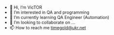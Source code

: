 - 👋 Hi, I’m VicTOR
- 👀 I’m interested in QA and programming
- 🌱 I’m currently learning QA Engineer (Automation)
- 💞️ I’m looking to collaborate on ...
- 📫 How to reach me timegold@ukr.net

<!---
VeresROD/VeresROD is a ✨ special ✨ repository because its `README.md` (this file) appears on your GitHub profile.
You can click the Preview link to take a look at your changes.
--->
